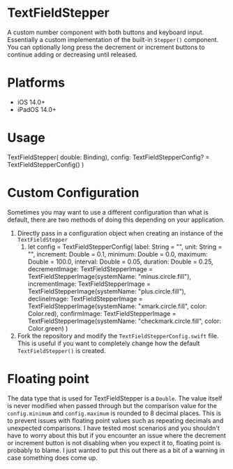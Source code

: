 
# TextFieldStepper
A custom number component with both buttons and keyboard input. Essentially a custom implementation of the built-in `Stepper()` component. You can optionally long press the decrement or increment buttons to continue adding or decreasing until released.  

# Platforms
- iOS 14.0+
- iPadOS 14.0+

# Usage
TextFieldStepper(
    double: Binding<Double>), 
    config: TextFieldStepperConfig? = TextFieldStepperConfig()
)

# Custom Configuration
Sometimes you may want to use a different configuration than what is default, there are two methods of doing this depending on your application.
1. Directly pass in a configuration object when creating an instance of the `TextFieldStepper`
    1. let config = TextFieldStepperConfig(
                label: String = "",
                unit: String = "",
                increment: Double = 0.1,
                minimum: Double = 0.0,
                maximum: Double = 100.0,
                interval: Double = 0.05,
                duration: Double = 0.25,
                decrementImage: TextFieldStepperImage = TextFieldStepperImage(systemName: "minus.circle.fill"),
                incrementImage: TextFieldStepperImage = TextFieldStepperImage(systemName: "plus.circle.fill"),
                declineImage: TextFieldStepperImage = TextFieldStepperImage(systemName: "xmark.circle.fill", color: Color.red),
                confirmImage: TextFieldStepperImage = TextFieldStepperImage(systemName: "checkmark.circle.fill", color: Color.green)
            ) 
2. Fork the repository and modify the `TextFieldStepperConfig.swift` file. This is useful if you want to completely change how the default `TextFieldStepper()` is created. 

# Floating point
The data type that is used for TextFieldStepper is a `Double`. The value itself is never modified when passed through but the comparison value for the `config.minimum` and `config.maximum` is rounded to 8 decimal places. This is to prevent issues with floating point values such as repeating decimals and unexpected comparisons. I have tested most scenarios and you shouldn't have to worry about this but if you encounter an issue where the decrement or increment button is not disabling when you expect it to, floating point is probably to blame. I just wanted to put this out there as a bit of a warning in case something does come up.
